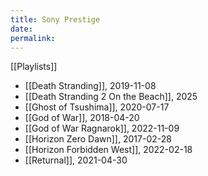 ```yaml
---
title: Sony Prestige
date: 
permalink: 
---
```


[[Playlists]]

* [[Death Stranding]], 2019-11-08
* [[Death Stranding 2 On the Beach]], 2025
* [[Ghost of Tsushima]], 2020-07-17
* [[God of War]], 2018-04-20
* [[God of War Ragnarok]], 2022-11-09
* [[Horizon Zero Dawn]], 2017-02-28
* [[Horizon Forbidden West]], 2022-02-18
* [[Returnal]], 2021-04-30
